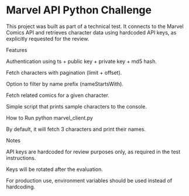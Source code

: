 # Marvel API Python Challenge


This project was built as part of a technical test.
It connects to the Marvel Comics API and retrieves character data using hardcoded API keys, as explicitly requested for the review.

Features

Authentication using ts + public key + private key + md5 hash.

Fetch characters with pagination (limit + offset).

Option to filter by name prefix (nameStartsWith).

Fetch related comics for a given character.

Simple script that prints sample characters to the console.

How to Run
python marvel_client.py


By default, it will fetch 3 characters and print their names.

Notes

API keys are hardcoded for review purposes only, as required in the test instructions.

Keys will be rotated after the evaluation.

For production use, environment variables should be used instead of hardcoding.
